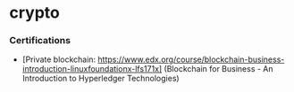 # crypto


### Certifications

* [Private blockchain: https://www.edx.org/course/blockchain-business-introduction-linuxfoundationx-lfs171x] (Blockchain for Business - An Introduction to Hyperledger Technologies)

